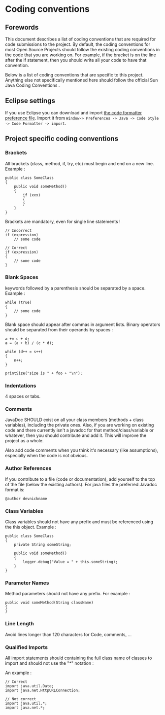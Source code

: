 # Coding conventions

## Forewords
This document describes a list of coding conventions that are required for code submissions to the project. By default, 
the coding conventions for most Open Source Projects should follow the existing coding conventions in the code that you
are working on. For example, if the bracket is on the line after the if statement, then you should write all your code 
to have that convention.

Below is a list of coding conventions that are specific to this project. Anything else not specifically mentioned here 
should follow the official Sun Java Coding Conventions .

## Eclipse settings
If you use Eclipse you can download and import [the code formatter preference file](eclipse_formatter.xml). Import it from 
`Window-> Preferences -> Java -> Code Style -> Code Formatter -> import`.

## Project specific coding conventions

### Brackets
All brackets (class, method, if, try, etc) must begin and end on a new line. Example :

```                    
public class SomeClass
{
    public void someMethod()
    {
        if (xxx)
        {
        }
    }
}
```
                
Brackets are mandatory, even for single line statements !

```
// Incorrect
if (expression)
    // some code

// Correct
if (expression)
{
    // some code
}
```
                
### Blank Spaces
keywords followed by a parenthesis should be separated by a space. Example :

```
while (true)
{
    // some code
}
```
                
Blank space should appear after commas in argument lists. Binary operators should be separated from their operands by spaces :

```
a += c + d;
a = (a + b) / (c * d);

while (d++ = s++)
{
    n++;
}

printSize("size is " + foo + "\n");
```
                
### Indentations
4 spaces or tabs.

### Comments
JavaDoc SHOULD exist on all your class members (methods + class variables), including the private ones. Also, if you 
are working on existing code and there currently isn't a javadoc for that method/class/variable or whatever, then you 
should contribute and add it. This will improve the project as a whole.

Also add code comments when you think it's necessary (like assumptions), especially when the code is not obvious.

### Author References
If you contribute to a file (code or documentation), add yourself to the top of the file (below the existing authors). 
For java files the preferred Javadoc format is:

```                    
@author devnickname
```
                
### Class Variables
Class variables should not have any prefix and must be referenced using the this object. Example :

```
public class SomeClass
{
    private String someString;

    public void someMethod()
    {
        logger.debug("Value = " + this.someString);
    }
}
```

### Parameter Names
Method parameters should not have any prefix. For example :

```
public void someMethod(String className)
{
}
```
                
### Line Length
Avoid lines longer than 120 characters for Code, comments, ...
                
### Qualified Imports
All import statements should containing the full class name of classes to import and should not use the "*" notation :

An example :

```
// Correct
import java.util.Date;
import java.net.HttpURLConnection;

// Not correct
import java.util.*;
import java.net.*;
```
